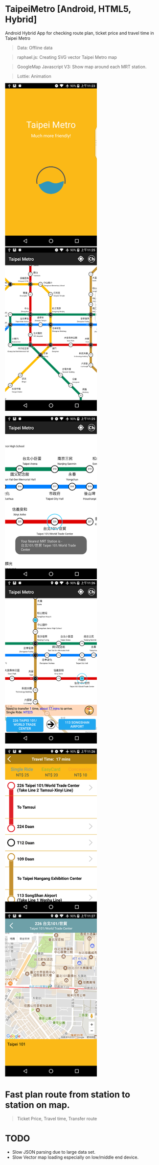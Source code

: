 # TaipeiMetro [Android, HTML5, Hybrid]
Android Hybrid App for checking route plan, ticket price and travel time in Taipei Metro

> Data: Offline data

> raphael.js: Creating SVG vector Taipei Metro map

> GoogleMap Javascript V3: Show map around each MRT station.

> Lottie: Animation


<img src="https://github.com/icetingyu/TaipeiMetro/blob/master/Screenshots/device-2017-11-28-112356.png" width="300"/>   <img src="https://github.com/icetingyu/TaipeiMetro/blob/master/Screenshots/device-2017-11-28-112510.png" width="300"/>

<img src="https://github.com/icetingyu/TaipeiMetro/blob/master/Screenshots/device-2017-11-28-112558.png" width="300"/>   <img src="https://github.com/icetingyu/TaipeiMetro/blob/master/Screenshots/device-2017-11-28-112621.png" width="300"/>

<img src="https://github.com/icetingyu/TaipeiMetro/blob/master/Screenshots/device-2017-11-28-112641.png" width="300"/>   <img src="https://github.com/icetingyu/TaipeiMetro/blob/master/Screenshots/device-2017-11-28-112709.png" width="300"/>


# Fast plan route from station to station on map.
> Ticket Price, Travel time, Transfer route

# TODO
- Slow JSON parsing due to large data set.
- Slow Vector map loading especially on low/middle end device.
